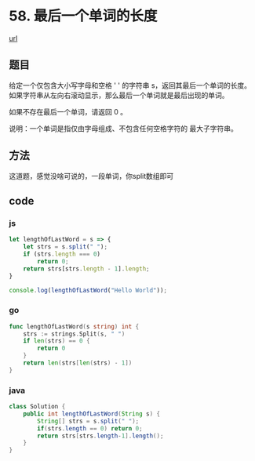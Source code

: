 # 58. 最后一个单词的长度

[url](https://leetcode-cn.com/problems/length-of-last-word/)

## 题目

给定一个仅包含大小写字母和空格 ' ' 的字符串 s，返回其最后一个单词的长度。如果字符串从左向右滚动显示，那么最后一个单词就是最后出现的单词。

如果不存在最后一个单词，请返回 0 。

说明：一个单词是指仅由字母组成、不包含任何空格字符的 最大子字符串。

## 方法

这道题，感觉没啥可说的，一段单词，你split数组即可

## code

### js

```js
let lengthOfLastWord = s => {
    let strs = s.split(" ");
    if (strs.length === 0)
        return 0;
    return strs[strs.length - 1].length;
}

console.log(lengthOfLastWord("Hello World"));
```

### go

```go
func lengthOfLastWord(s string) int {
	strs := strings.Split(s, " ")
	if len(strs) == 0 {
		return 0
	}
	return len(strs[len(strs) - 1])
}
```



### java

```java
class Solution {
    public int lengthOfLastWord(String s) {
        String[] strs = s.split(" ");
        if(strs.length == 0) return 0;
        return strs[strs.length-1].length();
    }
}
```

